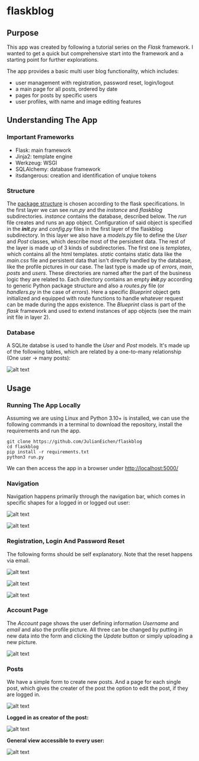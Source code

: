 # flaskblog

## Purpose
This app was created by following a tutorial series on the *Flask* framework. I wanted to get a quick but comprehensive start into the framework and a starting point for further explorations. 

The app provides a basic multi user blog functionality, which includes:
- user management with registration, password reset, login/logout
- a main page for all posts, ordered by date
- pages for posts by specific users
- user profiles, with name and image editing features

## Understanding The App

### Important Frameworks
- Flask: main framework
- Jinja2: template engine
- Werkzeug: WSGI
- SQLAlchemy: database framework
- itsdangerous: creation and identification of unqiue tokens

### Structure

The [package structure](https://julianeichen.github.io/flaskblogtree) is chosen according to the flask specifications. In the first layer we can see *run.py* and the *instance* and *flaskblog* subdirectories. *instance* contains the database, described below. The *run* file creates and runs an app object.
Configuration of said object is specified in the *__init__.py* and *config.py* files in the first layer of the flaskblog subdirectory. In this layer we also have a *models.py* file to define the *User* and *Post* classes, which describe most of the persistent data. The rest of the layer is made up of 3 kinds of subdirectories. The first one is *templates*, which contains all the html templates. *static* contains static data like the *main.css* file and persistent data that isn't directly handled by the database, like the profile pictures in our case. The last type is made up of *errors*, *main*, *posts* and *users*. These directories are named after the part of the business logic they are related to. Each directory contains an empty *__init__.py* according to generic Python package structure and also a *routes.py* file (or *handlers.py* in the case of *errors*). Here a specific *Blueprint* object gets initialized and equipped with route functions to handle whatever request can be made during the apps existence. The *Blueprint* class is part of the *flask* framework and used to extend instances of app objects (see the main init file in layer 2).

### Database 
A SQLite databse is used to handle the *User* and *Post* models. It's made up of the following tables, which are related by a one-to-many relationship (One user -> many posts):

![alt text](https://github.com/JulianEichen/flaskblog/blob/main/pictures/erdia.png?raw=true)

## Usage

### Running The App Locally

Assuming we are using Linux and Python 3.10+ is installed, we can use the following commands in a terminal to download the repository, install the requirements and run the app. 

```
git clone https://github.com/JulianEichen/flaskblog
cd flaskblog
pip install -r requirements.txt
python3 run.py
```

We can then access the app in a browser under [http://localhost:5000/](http://localhost:5000/)

### Navigation

Navigation happens primarily through the navigation bar, which comes in specific shapes for a logged in or logged out user:

![alt text](https://github.com/JulianEichen/flaskblog/blob/main/pictures/fl_navbar_in.png?raw=true)

![alt text](https://github.com/JulianEichen/flaskblog/blob/main/pictures/fl_navbar_out.png?raw=true)

### Registration, Login And Password Reset

The following forms should be self explanatory. Note that the reset happens via email.

![alt text](https://github.com/JulianEichen/flaskblog/blob/main/pictures/fl_register.png?raw=true)

![alt text](https://github.com/JulianEichen/flaskblog/blob/main/pictures/fl_login.png?raw=true)

![alt text](https://github.com/JulianEichen/flaskblog/blob/main/pictures/fl_reset.png?raw=true)

### Account Page
The *Account* page shows the user defining information *Username* and *email* and also the profile picture. All three can be changed by putting in new data into the form and clicking the *Update* button or simply uploading a new picture. 

![alt text](https://github.com/JulianEichen/flaskblog/blob/main/pictures/fl_account.png?raw=true)

### Posts
We have a simple form to create new posts. And a page for each single post, which gives the creater of the post the option to edit the post, if they are logged in.

![alt text](https://github.com/JulianEichen/flaskblog/blob/main/pictures/fl_post_new.png?raw=true)

**Logged in as creator of the post:**

![alt text](https://github.com/JulianEichen/flaskblog/blob/main/pictures/fl_post_in.png?raw=true)

**General view accessible to every user:**

![alt text](https://github.com/JulianEichen/flaskblog/blob/main/pictures/fl_post_out.png?raw=true)
